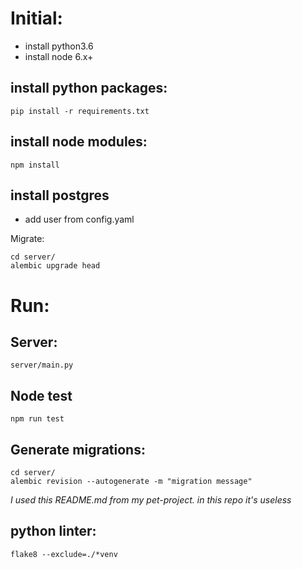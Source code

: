 # Initial:

- install python3.6
- install node 6.x+


## install python packages:
`pip install -r requirements.txt`

## install node modules:
`npm install`

## install postgres
- add user from config.yaml

Migrate:
```
cd server/
alembic upgrade head
```

# Run:

## Server:
```
server/main.py
```
## Node test
```
npm run test
```

## Generate migrations:
```
cd server/
alembic revision --autogenerate -m "migration message"
```

*I used this README.md from my pet-project. in this repo it's useless*

## python linter:
```
flake8 --exclude=./*venv
```